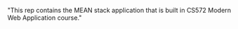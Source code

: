 "This rep contains the MEAN stack application that is built in CS572 Modern Web Application course."